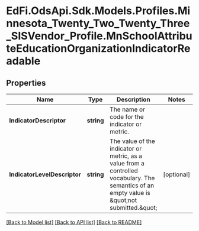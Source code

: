 # EdFi.OdsApi.Sdk.Models.Profiles.Minnesota_Twenty_Two_Twenty_Three_SISVendor_Profile.MnSchoolAttributeEducationOrganizationIndicatorReadable
## Properties

Name | Type | Description | Notes
------------ | ------------- | ------------- | -------------
**IndicatorDescriptor** | **string** | The name or code for the indicator or metric. | 
**IndicatorLevelDescriptor** | **string** | The value of the indicator or metric, as a value from a controlled vocabulary. The semantics of an empty value is \&quot;not submitted.\&quot; | [optional] 

[[Back to Model list]](../README.md#documentation-for-models) [[Back to API list]](../README.md#documentation-for-api-endpoints) [[Back to README]](../README.md)

